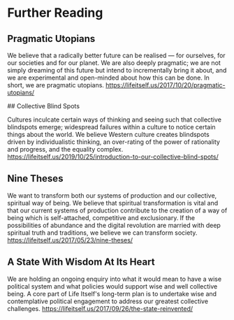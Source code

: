 # Further Reading

## Pragmatic Utopians

We believe that a radically better future can be realised — for ourselves, for our societies and for our planet. We are also deeply pragmatic; we are not simply dreaming of this future but intend to incrementally bring it about, and we are experimental and open-minded about how this can be done. In short, we are pragmatic utopians. https://lifeitself.us/2017/10/20/pragmatic-utopians/

## Collective Blind Spots

Cultures inculcate certain ways of thinking and seeing such that collective blindspots emerge; widespread failures within a culture to notice certain things about the world. We believe Western culture creates blindspots driven by individualistic thinking, an over-rating of the power of rationality and progress, and the equality complex. https://lifeitself.us/2019/10/25/introduction-to-our-collective-blind-spots/

## Nine Theses

We want to transform both our systems of production and our collective, spiritual way of being. We believe that spiritual transformation is vital and that our current systems of production contribute to the creation of a way of being which is self-attached, competitive and exclusionary. If the possibilities of abundance and the digital revolution are married with deep spiritual truth and traditions, we believe we can transform society. https://lifeitself.us/2017/05/23/nine-theses/

## A State With Wisdom At Its Heart

We are holding an ongoing enquiry into what it would mean to have a wise political system and what policies would support wise and well collective being. A core part of Life Itself's long-term plan is to undertake wise and contemplative political engagement to address our greatest collective challenges. https://lifeitself.us/2017/09/26/the-state-reinvented/